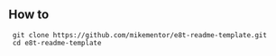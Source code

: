 ## How to
```
 git clone https://github.com/mikementor/e8t-readme-template.git
 cd e8t-readme-template
```
